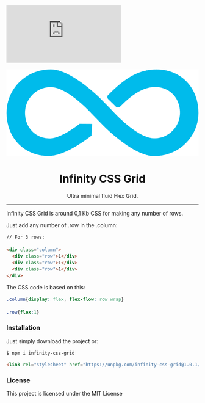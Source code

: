 [![Gzip Size](https://img.badgesize.io/https://unpkg.com/infinity-css-grid@1.0.1/grid.min.css?compression=gzip)](https://unpkg.com/infinity-css-grid@1.0.1/grid.min.css)

<p align="center"><img src="logo.png" /></p>

<h1 align="center"> Infinity CSS Grid </h1>

<p align="center"> Ultra minimal fluid Flex Grid. </p>

<hr/>

<p> Infinity CSS Grid is around 0,1 Kb CSS for making any number of rows. </p>

<p> Just add any number of .row in the .column: </p>

```html
// For 3 rows:

<div class="column">
  <div class="row">1</div>
  <div class="row">1</div>
  <div class="row">1</div>
</div>
```

<p>The CSS code is based on this: </p>

```css
.column{display: flex; flex-flow: row wrap}

.row{flex:1}
```
<h3>Installation </h3>

<p>Just simply download the project or: </p>


```shell
$ npm i infinity-css-grid
```

```html
<link rel="stylesheet" href="https://unpkg.com/infinity-css-grid@1.0.1/grid.css">
```


<h3>License</h3>

This project is licensed under the MIT License
